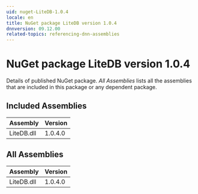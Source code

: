 ```yaml
---
uid: nuget-LiteDB-1.0.4
locale: en
title: NuGet package LiteDB version 1.0.4
dnnversion: 09.12.00
related-topics: referencing-dnn-assemblies
---
```


# NuGet package LiteDB version 1.0.4
Details of published NuGet package.
*All Assemblies* lists all the assemblies that are included in this package or any dependent package.

## Included Assemblies

|Assembly|Version|
|---|---|
|LiteDB.dll|1.0.4.0|

## All Assemblies

|Assembly|Version|
|---|---|
|LiteDB.dll|1.0.4.0|


